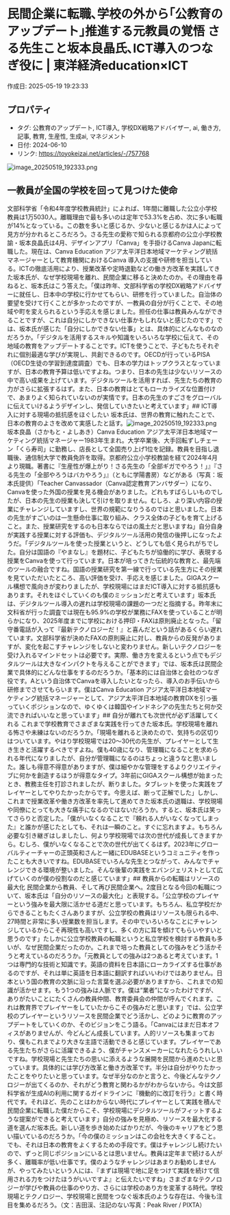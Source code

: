# 民間企業に転職､学校の外から｢公教育のアップデート｣推進する元教員の覚悟 さる先生こと坂本良晶氏､ICT導入のつなぎ役に | 東洋経済education×ICT

作成日: 2025-05-19 19:23:33

## プロパティ

- タグ: 公教育のアップデート, ICT導入, 学校DX戦略アドバイザー, ai, 働き方, 記事, 教育, 生産性, 生成ai, マネジメント
- 日付: 2024-06-10
- リンク: https://toyokeizai.net/articles/-/757768

![image_20250519_192333.png](../assets/image_20250519_192333.png)
## 一教員が全国の学校を回って見つけた使命
文部科学省「令和4年度学校教員統計」によれば、1年間に離職した公立小学校教員は1万5030人。離職理由で最も多いのは定年で53.3%を占め、次に多い転職が14%となっている。この数を多いと感じるか、少ないと感じるかは人によって見方が分かれるところだろう。さる先生の愛称で知られる京都府の公立小学校教諭・坂本良晶氏は4月、デザインアプリ「Canva」を手掛けるCanva Japanに転職した。現在は、Canva Education アジア太平洋日本地域マーケティング統括マネージャーとして教育機関におけるCanva 導入の支援や研修を担当している。ICTの徹底活用により、授業改革や定時退勤などの働き方改革を実践してきた坂本氏が、なぜ学校現場を離れ、民間企業に移ると決めたのか。その理由を尋ねると、坂本氏はこう答えた。「僕は昨年、文部科学省の学校DX戦略アドバイザーに就任し、日本中の学校に行かせてもらい、研修を行っていました。自治体の要望を受けて行くことが多かったのですが、一教員の自分が行くことで、その地域や町を変えられるという手応えを感じました。担任の仕事は教員みんなができることですが、これは自分にしかできない仕事かもしれないと感じたのです」では、坂本氏が感じた「自分にしかできない仕事」とは、具体的にどんなものなのだろうか。「デジタルを活用するスキルや知識をいろいろな学校に伝えて、その地域の教育をアップデートすることです。ICTを使うことで、子どもたちそれぞれに個別最適な学びが実現し、共創できるのです。OECDが行っているPISA（OECD生徒の学習到達度調査）でも、日本の学力はトップクラスとなっていますが、日本の教育予算は低いですよね。つまり、日本の先生は少ないリソースの中で高い成果を上げています。デジタルツールを活用すれば、先生たちの教育の力がさらに拡張するはず。また、日本の教育はとてもローカライズな位置付けで、あまりよく知られていないのが実情です。日本の先生のすごさをグローバルに伝えていけるようデザインし、発信していきたいと考えています」## ICT導入に対する現場の抵抗感をほぐしたい
坂本氏は、世界の教育に触れたことで、日本の教育のよさを改めて実感したと話す。![image_20250519_192333.png](../assets/image_20250519_192333.png)
坂本良晶（さかもと・よしあき）Canva Education アジア太平洋日本地域マーケティング統括マネージャー1983年生まれ。大学卒業後、大手回転ずしチェーン「くら寿司」に勤務し、店長として全国売り上げ1位を記録。教員を目指し退職後、通信制大学で教員免許を取得。京都府公立小学校教諭を経て2024年4月より現職。著書に『生産性が爆上がり！さる先生の「全部ギガでやろう！」』『さる先生の「全部やろうはバカやろう」』（ともに学陽書房）などがある（写真：坂本氏提供）「Teacher Canvassador（Canva認定教育アンバサダー）になり、Canvaを使った外国の授業を見る機会がありました。どれもすばらしいものでしたが、日本の先生の授業も決して引けを取りません。むしろ、より深い内容の授業にチャレンジしていますし、世界の規範になりうるのではと思いました。日本の先生がすごいのは一生懸命仕事に取り組み、クラス全体の子どもを育て上げること。また、授業研究をするのも日本ならではの風土だと思いますね」自分自身が実践する授業に対する評価も、デジタルツール活用の発信の後押しになったようだ。「デジタルツールを使った授業というと、どうしても低く見られがちでした。自分は国語の『やまなし』を題材に、子どもたちが協働的に学び、表現する授業をCanvaを使って行っています。日本が培ってきた伝統的な教育と、最先端のツールの融合ですね。国語の授業研究を第一線で行っている先生方にその授業を見ていただいたところ、高い評価を受け、手応えを感じました。GIGAスクール構想で風向きが変わりましたが、学校現場にはまだICT導入に対する抵抗感もあります。それをほぐしていくのも僕のミッションだと考えています」坂本氏は、デジタルツール導入の遅れは学校現場の課題の一つだと指摘する。昨年末に文科省が行った調査では現在も95.9%の学校が業務にFAXを使っていることが明らかになり、2025年度までに学校における押印・FAXは原則廃止となった。「留守番電話が入って『最新テクノロジーだ！』と喜んだという話があるくらい遅れています。文部科学省が決めたFAXの原則廃止に対し、教員からの反発がありますが、変化を起こすチャレンジをしないと変わりません。新しいテクノロジーを受け入れるマインドセットは必要です。実際、働き方を変えるという点でもデジタルツールは大きなインパクトを与えることができます」では、坂本氏は民間企業で具体的にどんな仕事をするのだろうか。「基本的には自治体と会社のつなぎ役です。Aという自治体でCanvaを導入したいとなったら、導入のお手伝いから研修までさせてもらいます。僕はCanva Education アジア太平洋日本地域マーケティング統括マネージャーとして、アジア太平洋日本地域の教育DXを引っ張っていくポジションなので、ゆくゆくは韓国やインドネシアの先生たちと何か交流できればいいなと思っています」## 自分が離れても次世代が必ず活躍してくれる
これまで学校教育でさまざまな実践を行ってきた坂本氏。学校現場を離れる怖さや未練はないのだろうか。「現場を離れると決めたので、気持ちの区切りはついています。やはり学校現場では20〜30代の先生が、プレイヤーとして生き生きと活躍するべきですよね。僕も40歳になり、管理職になることを求められる年代になりましたが、自分が管理職になるのはちょっと違うなと思いました。誰しも得意不得意がありますが、僕は細やかな管理をするよりクリエイティブに何かを創造するほうが得意なタイプ。3年前にGIGAスクール構想が始まったとき、教務主任を打診されましたが、断りました。タブレットを使った実践をプレイヤーとしてやりたかったからです。今思えば、断って正解でした」しかし、これまで授業改革や働き方改革を率先して進めてきた坂本氏の退職は、学校現場や同僚にとっても大きな痛手になるのではないだろうか。すると、坂本氏は笑ってさらりと否定した。「僕がいなくなることで『頼れる人がいなくなってしまった』と誰かが感じたとしても、それは一瞬のこと。すぐに忘れますよ。もちろん必要な引き継ぎはしましたし、何より学校現場では次の世代が成長してきますから。むしろ、僕がいなくなることで次の世代が出てくるはず。2023年にグローバルティーチャーの正頭英和さんと一緒にEDUBASEというコミュニティを作ったことも大きいですね。EDUBASEでいろんな先生とつながって、みんなでチャレンジできる環境が整いました。そんな後輩の実践をエバンジェリストとして広げていくのが僕の役割なのだと感じています」## 教員からの転職はリソースの最大化
民間企業から教員、そして再び民間企業へ。2度目となる今回の転職について、坂本氏は「自分のリソースの最大化」と表現する。「公立学校のプレイヤーという強みを最大限に活かせる道だと思っています。もちろん、私立学校だからできることもたくさんありますが、公立学校の教員はリソースも限られる中、27時間と非常に多い授業数を担当します。その中でいろいろなことにチャレンジしているからこそ再現性も高いですし、多くの方に耳を傾けてもらいやすいと思うのです」たしかに公立学校教員の転職というと私立学校を検討する教員も多いが、なぜ民間企業だったのか。これまで培った教員としての強みをどう活かそうと考えているのだろうか。「元教員としての強みは2つあると考えています。1つは専門的な技術と知識です。英語の資料を日本語にローカライズする仕事があるのですが、それは単に英語を日本語に翻訳すればいいわけではありません。日本という国の教育の文脈に沿った言葉を選ぶ必要がありますから、これまでの知識が活かせます。もう1つの強みは人脈です。僕は“業者”になったわけですが、ありがたいことにたくさんの教員仲間、教育委員会の仲間が呼んでくれます。これは教育界でプレイヤーをしていたからこその強みだと思います」では、公立学校のプレイヤーというリソースを民間企業でどう活かし、どのように教育のアップデートをしていくのか、そのビジョンをこう語る。「Canvaにはまだ日本オフィスがありませんが、今どんどん成長しています。人的リソースも集まっており、僕もこれまでより大きな主語で活動できると感じています。プレイヤーである先生たちがさらに活躍できるよう、僕がチャンスメーカーになれたらうれしいですね。学校現場と先生たちの思いに添えるような展開を民間から進めたいと思っています。具体的には学び方改革と働き方改革です。半分は自分がやりたかったことをやりたいと思っています。なぜ半分なのかと言うと、今後どんなテクノロジーが出てくるのか、それがどう教育と関わるかがわからないから。今は文部科学省が生成AIの利用に関するガイドラインに『機動的に改訂を行う』と書く時代です。それほど、先のことはわからない時代にプレイヤーとして実践を積んで民間企業に転職した僕だからこそ、学校現場にデジタルツールがフィットするような提案ができると考えています」自分の強みを見極め、リソースを最大化する道を選んだ坂本氏。新しい道を歩き始めたばかりだが、今後のキャリアをどう思い描いているのだろうか。「今の僕のミッションはこの会社を大きくすること。でも、それは日本の教育をよくするための手段です。僕はチャレンジし続けたいので、ずっと同じポジションにいるとは思いません。教員は定年まで続ける人が多く、離職率が低い仕事です。僕のようなチャレンジはあまりお勧めしませんが、やってみたいという人には、『まずは現場で地に足をつけて実践を続けて信用される力をつけたほうがいいですよ』と伝えたいですね」さまざまなテクノロジーが学びや教員の仕事のやり方、さらには学校のあり方を変革する時代。学校現場とテクノロジー、学校現場と民間をつなぐ坂本氏のような存在は、今後も注目を集めるだろう。（文：吉田渓、注記のない写真：Peak River / PIXTA）